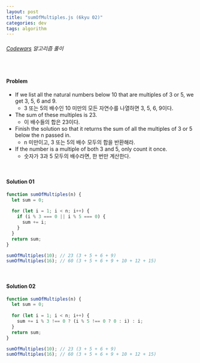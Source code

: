 ```yaml
---
layout: post
title: "sumOfMultiples.js (6kyu 02)"
categories: dev
tags: algorithm
---
```


###### [Codewars](https://www.codewars.com) 알고리즘 풀이

<br>

#### Problem

- If we list all the natural numbers below 10 that are multiples of 3 or 5, we get 3, 5, 6 and 9.
  - 3 또는 5의 배수인 10 미만의 모든 자연수를 나열하면 3, 5, 6, 9이다.
- The sum of these multiples is 23.
  - 이 배수들의 합은 23이다.
- Finish the solution so that it returns the sum of all the multiples of 3 or 5 below the n passed in.
  - n 미만이고, 3 또는 5의 배수 모두의 합을 반환해라.
- If the number is a multiple of both 3 and 5, only count it once.
  - 숫자가 3과 5 모두의 배수라면, 한 번만 계산한다.

<br>

#### Solution 01

```js
function sumOfMultiples(n) {
  let sum = 0;
  
  for (let i = 1; i < n; i++) {
    if (i % 3 === 0 || i % 5 === 0) {
      sum += i;
    }
  }
  return sum;
}

sumOfMultiples(10);	// 23 (3 + 5 + 6 + 9)
sumOfMultiples(16);	// 60 (3 + 5 + 6 + 9 + 10 + 12 + 15)
```

<br>

#### Solution 02

```js
function sumOfMultiples(n) {
  let sum = 0;
  
  for (let i = 1; i < n; i++) {
    sum += i % 3 !== 0 ? (i % 5 !== 0 ? 0 : i) : i;
  }
  return sum;
}

sumOfMultiples(10);	// 23 (3 + 5 + 6 + 9)
sumOfMultiples(16);	// 60 (3 + 5 + 6 + 9 + 10 + 12 + 15)
```

<br>